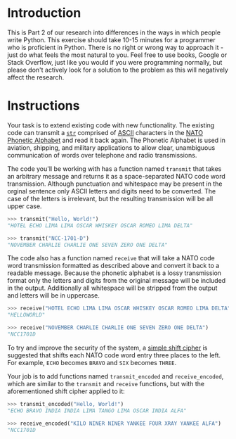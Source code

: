 # Introduction

This is Part 2 of our research into differences in the ways in which people write Python. This exercise should take 10-15 minutes for a programmer who is proficient in Python. There is no right or wrong way to approach it - just do what feels the most natural to you. Feel free to use books, Google or Stack Overflow, just like you would if you were programming normally, but please don't actively look for a solution to the problem as this will negatively affect the research.

# Instructions

Your task is to extend existing code with new functionality. The existing code can transmit a [`str`][str] comprised of [ASCII][ascii] characters in the [NATO Phonetic Alphabet][nato] and read it back again. The Phonetic Alphabet is used in aviation, shipping, and military applications to allow clear, unambiguous communication of words over telephone and radio transmissions.

The code you'll be working with has a function named `transmit` that takes an arbitrary message and returns it as a space-separated NATO code word transmission. Although punctuation and whitespace may be present in the orginal sentence only ASCII letters and digits need to be converted. The case of the letters is irrelevant, but the resulting transmission will be all upper case.

```python
>>> transmit("Hello, World!")
"HOTEL ECHO LIMA LIMA OSCAR WHISKEY OSCAR ROMEO LIMA DELTA"

>>> transmit("NCC-1701-D")
"NOVEMBER CHARLIE CHARLIE ONE SEVEN ZERO ONE DELTA"
```

The code also has a function named `receive` that will take a NATO code word transmission formatted as described above and convert it back to a readable message. Because the phonetic alphabet is a lossy transmission format only the letters and digits from the original message will be included in the output. Additionally all whitespace will be stripped from the output and letters will be in uppercase.

```python
>>> receive("HOTEL ECHO LIMA LIMA OSCAR WHISKEY OSCAR ROMEO LIMA DELTA")
"HELLOWORLD"

>>> receive("NOVEMBER CHARLIE CHARLIE ONE SEVEN ZERO ONE DELTA")
"NCC1701D
```

To try and improve the security of the system, a [simple shift cipher][caesar] is suggested that shifts each NATO code word entry three places to the left. For example, `ECHO` becomes `BRAVO` and `SIX` becomes `THREE`.

Your job is to add functions named `transmit_encoded` and `receive_encoded`, which are similar to the `transmit` and `receive` functions, but with the aforementioned shift cipher applied to it:

```python
>>> transmit_encoded("Hello, World!")
"ECHO BRAVO INDIA INDIA LIMA TANGO LIMA OSCAR INDIA ALFA"

>>> receive_encoded("KILO NINER NINER YANKEE FOUR XRAY YANKEE ALFA")
"NCC1701D
```

[str]: https://docs.python.org/3/library/stdtypes.html#text-sequence-type-str
[ascii]: https://en.wikipedia.org/wiki/ASCII
[nato]: https://en.wikipedia.org/wiki/NATO_phonetic_alphabet#
[caesar]: https://en.wikipedia.org/wiki/Caesar_cipher
